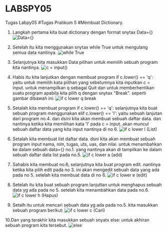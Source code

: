# LABSPY05
Tugas Labpy05
#Tugas Pratikum 5
#Membuat Dictionary.

1. Langkah pertama kita buat dictionary dengan format snytax Data={}
![Data={}](https://user-images.githubusercontent.com/56884391/70288932-d5420c00-1805-11ea-8340-5e225f45b39b.png)

2. Setelah itu kita menggunakan snytax while True untuk mengulang semua data nantinya.
![while True](https://user-images.githubusercontent.com/56884391/70288948-d83cfc80-1805-11ea-9616-0a7815b3bccd.png)

3. Selanjutnya kita masukkan Data pilihan untuk memilih sebuah program kita nantinya.
![c = input()](https://user-images.githubusercontent.com/56884391/70288931-d4a97580-1805-11ea-8d54-e4c0164548cd.png)

4. Habis itu kita lanjutkan dengan membuat program if c.lower() == 'q':
  yaitu untuk memilih kata pilihan yang sebelumnya kita inputkan c = input. untuk menampilkan q sebagai Quit dan untuk memberhentikan suatu program apabila kita pilih q dengan snytax "Break". seperti gambar dibawah ini:
  ![if c lower q break](https://user-images.githubusercontent.com/56884391/70288945-d7a46600-1805-11ea-9380-699323a45492.png)

5. Setalah kita membuat program if c.lower() == 'q':
  selanjutnya kita buat sebuah program menggunakan elif c.lower() == 'l':
 yaitu sebuah lanjutan dari program no.4. dan dsini kita akan membuat sebuah daftar data. dan nantinya ketika kita memilihan kata 'l' pada c = input. akan muncul sebuah daftar data yang kita input nantinya di no 6.
 ![if c lower l (List)](https://user-images.githubusercontent.com/56884391/70288943-d70bcf80-1805-11ea-9073-bfd146294e5a.png)
 
6. Setalah kita membuat list daftar data. dsni kita akan membuat sebuah program input nama, nim, tugas, uts, uas, dan nilai. untuk menambahkan ke dalam sebuah data={} no.1. yang nantinya akan di tampilkan ke dalam sebuah daftar data list pada no.5.
![if c lower a (add)](https://user-images.githubusercontent.com/56884391/70288936-d5daa280-1805-11ea-8eb2-d194ab9422ce.png)

7. Sahabis kita membuat no.6, selanjutnya kita buat program edit. nantinya ketika kita pilih edit pada no 3. ini akan mengedit sebuah data yang ada pada no 5. setelah kita membuat data di no 6.
![if c lower e (edit)](https://user-images.githubusercontent.com/56884391/70288940-d6733900-1805-11ea-942f-a462d6cda49e.png)

8. Setelah itu kita buat sebuah program lanjuttan untuk menghapus sebuah data yg ada pada no 5. setelah kita menambahkan data pada no.6.
![if c lower h (Hapus)](https://user-images.githubusercontent.com/56884391/70288941-d70bcf80-1805-11ea-83f9-295f6004a3e0.png)

9. Setalh itu untuk mencari sebuah data yg ada pada no.5. kita masukkan sebuah program berikut:
![if c lower c (Cari)](https://user-images.githubusercontent.com/56884391/70288937-d5daa280-1805-11ea-8424-9395e00e18ed.png)

10.Dan yang terakhir kita masukkan sebuah snyatx else: untuk akhiran sebuah program kita tersebut.
![else](https://user-images.githubusercontent.com/56884391/70288934-d5420c00-1805-11ea-99a3-24964d5e1745.png)
